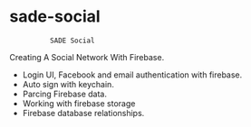 # sade-social

              SADE Social

Creating A Social Network With Firebase.

* Login UI, Facebook and email authentication with firebase.
* Auto sign with keychain.
* Parcing Firebase data.
* Working with firebase storage
* Firebase database relationships.
